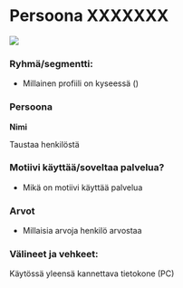 # Persoona XXXXXXX

![](https://openclipart.org/image/300px/svg_to_png/293286/Unknown-With-Background.png)


### Ryhmä/segmentti:

* Millainen profiili on kyseessä ()


### Persoona

**Nimi**


Taustaa henkilöstä 


### Motiivi käyttää/soveltaa palvelua? 

* Mikä on motiivi käyttää palvelua

### Arvot  

* Millaisia arvoja henkilö arvostaa


### Välineet ja vehkeet:

Käytössä yleensä kannettava tietokone (PC)

